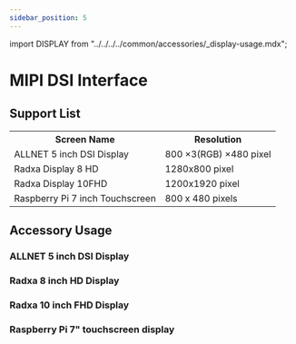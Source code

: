 ```yaml
---
sidebar_position: 5
---
```


import DISPLAY from "../../../../common/accessories/\_display-usage.mdx";

# MIPI DSI Interface

## Support List

<table>
  <tr>
    <th>Screen Name</th>
    <th>Resolution</th>
  </tr>
  <tr>
    <td>ALLNET 5 inch DSI Display</td>
    <td>800 ×3(RGB) ×480 pixel</td>
  </tr>
  <tr>
    <td>Radxa Display 8 HD</td>
    <td>1280x800 pixel</td>
  </tr>
  <tr>
    <td>Radxa Display 10FHD</td>
    <td>1200x1920 pixel </td>
  </tr>
  
  <tr>
    <td>Raspberry Pi 7 inch Touchscreen</td>
    <td>800 x 480 pixels</td>
  </tr>
</table>

## Accessory Usage

### ALLNET 5 inch DSI Display

<DISPLAY product="ROCK 5A" display_connection_img="/img/rock5a/rock5a-allnet-5inch-display.webp" model="rock-5a" rsetup_path="../../radxa-os/rsetup#overlays" display_name="Radxa 8 inch HD Display" overlays_title="Enable Radxa Display 8HD" />

### Radxa 8 inch HD Display

<DISPLAY product="ROCK 5A" display_connection_img="/img/rock5a/rock5a-8inch-display.webp" model="rock-5a" rsetup_path="../../radxa-os/rsetup#overlays" display_name="Radxa 8 inch HD Display" overlays_title="Enable Radxa Display 8HD" />

### Radxa 10 inch FHD Display

<DISPLAY product="ROCK 5A" display_connection_img="/img/rock5a/rock5a-10inch-fhd-display.webp" model="rock-5a" rsetup_path="../../radxa-os/rsetup#overlays" display_name="Radxa 10 inch FHD Display" overlays_title="Enable Radxa Display 10FHD" />

### Raspberry Pi 7" touchscreen display

<DISPLAY product="ROCK 5A" display_connection_img="/img/rock5a/rock5a-rpi-7inch-display.webp" model="rock-5a" rsetup_path="../../radxa-os/rsetup#overlays" display_name="Raspberry Pi 7 inch touchscreen display" overlays_title="Enable Raspberry Pi 7-inch Touchscreen" />
